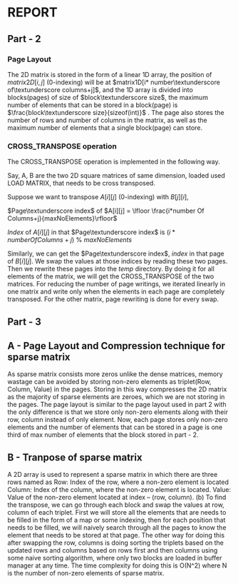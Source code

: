 # REPORT

## Part - 2

### Page Layout

The 2D matrix is stored in the form of a linear 1D array, the position of $matrix2D[i,j]$ (0-indexing) will be at $matrix1D[i* number\textunderscore of\textunderscore columns+j]$, and the 1D array is divided into blocks(pages) of size of $block\textunderscore size$, the maximum number of elements that can be stored in a block(page) is $\frac{block\textunderscore size}{sizeof(int)}$ . The page also stores the number of rows and number of columns in the matrix, as well as the maximum number of elements that a single block(page) can store.

### CROSS_TRANSPOSE operation

The CROSS_TRANSPOSE operation is implemented in the following way. 

Say, A, B are the two 2D square matrices of same dimension, loaded used LOAD MATRIX, that needs to be cross transposed. 

Suppose we want to transpose $A[i][j]$ (0-indexing) with $B[j][i]$,


 $Page\textunderscore index$ of  $A[i][j] =  \lfloor \frac{i*number Of Columns+j}{maxNoElements}\rfloor$ 

 $Index$ of $A[i][j]$ in that $Page\textunderscore index$ is $(i*number Of Columns+j)$ \% $maxNoElements$

 Similarly, we can get the $Page\textunderscore index$, $index$ in that page of $B[i][j]$. We swap the values at those indices by reading these two pages. Then we rewrite these pages into the $temp$ directory. By doing it for all elements of the matrix, we will get the CROSS_TRANSPOSE of the two matrices. For reducing the number of page writings, we iterated linearly in one matrix and write only when the elements in each page are completely transposed. For the other matrix, page rewriting is done for every swap. 

 ## Part - 3
## A - Page Layout and Compression technique for sparse matrix

As sparse matrix consists more zeros unlike the dense matrices, memory wastage can be avoided by storing non-zero elements as triplet(Row, Column, Value) in the pages. Storing in this way compresses the 2D matrix as the majority of sparse elements are zeroes, which we are not storing in the pages. The page layout is similar to the page layout used in part 2 with the only difference is that we store only non-zero elements along with their row, column instead of only element. Now, each page stores only non-zero elements and the number of elements that can be stored in a page is one third of max number of elements that the block stored in part - 2.

## B - Tranpose of sparse matrix

A 2D array is used to represent a sparse matrix in which there are three rows named as 
Row: Index of the row, where a non-zero element is located
Column: Index of the column, where the non-zero element is located.
Value: Value of the non-zero element located at index – (row, column).
(b) To find the transpose, we can go through each block and swap the values at row, column of each triplet. First we will  store all the elements that are needs to be filled in the form of a map or some indexing, then for each position that needs to be filled, we will naively search through all the pages to know the element that needs to be stored at that page. The other way for doing this after swapping the row, columns is doing sorting the triplets based on the updated rows and columns based on rows first and then columns using some naive sorting algorithm, where only two blocks are loaded in buffer manager at any time. The time complexity for doing this is O(N^2) where N is the number of non-zero elements of sparse matrix. 
